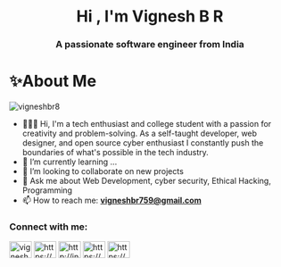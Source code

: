 <h1 align="center">Hi , I'm Vignesh B R</h1>
<h3 align="center">A passionate software engineer from India</h3>
<h1 align="left">✨About Me</h1>
<img align="right" ait="coding" width="400" scr="https://github.com/rudrabarad/Gifs">
<p align="left"> <img src="https://komarev.com/ghpvc/?username=vigneshbr8&label=Profile%20views&color=0e75b6&style=flat" alt="vigneshbr8" /> </p>


- 👨🏻‍💻 Hi, I'm a tech enthusiast and college student with a passion for creativity and problem-solving. As a self-taught developer, web designer, and open source cyber enthusiast I constantly push the boundaries of what's possible in the tech industry.
- 🌱 I’m currently learning ...
- 👯 I’m looking to collaborate on new projects
- 💬 Ask me about Web Development, cyber security, Ethical Hacking, Programming
- 📫 How to reach me: **vigneshbr759@gmail.com**

<h3 align="left">Connect with me:</h3>
<p align="left">
<a href="https://twitter.com/vigneshbr_7" target="blank"><img align="center" src="https://raw.githubusercontent.com/rahuldkjain/github-profile-readme-generator/master/src/images/icons/Social/twitter.svg" alt="vigneshbr_8" height="30" width="40" /></a>
<a href="https://linkedin.com/in/https://www.linkedin.com/in/vignesh-b-r-66b3b61ab" target="blank"><img align="center" src="https://raw.githubusercontent.com/rahuldkjain/github-profile-readme-generator/master/src/images/icons/Social/linked-in-alt.svg" alt="https://www.linkedin.com/in/vignesh-b-r-66b3b61ab" height="30" width="40" /></a>
<a href="https://instagram.com/http://instagram.com/vigneshbr7" target="blank"><img align="center" src="https://raw.githubusercontent.com/rahuldkjain/github-profile-readme-generator/master/src/images/icons/Social/instagram.svg" alt="http://instagram.com/vigneshbr7" height="30" width="40" /></a>
<a href="https://www.youtube.com/c/https://youtube.com/@dopxo2171" target="blank"><img align="center" src="https://raw.githubusercontent.com/rahuldkjain/github-profile-readme-generator/master/src/images/icons/Social/youtube.svg" alt="https://youtube.com/@dopxo2171" height="30" width="40" /></a>
<a href="https://discord.gg/https://discord.com/channels/@vigneshbr7" target="blank"><img align="center" src="https://raw.githubusercontent.com/rahuldkjain/github-profile-readme-generator/master/src/images/icons/Social/discord.svg" alt="https://discord.com/channels/@vigneshbr7" height="30" width="40" /></a>
</p>















